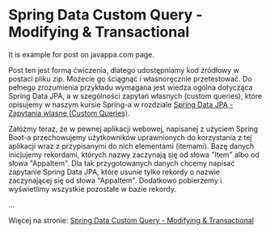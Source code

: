 # Spring Data Custom Query - Modifying & Transactional
It is example for post on javappa.com page.

Post ten jest formą ćwiczenia, dlatego udostępniamy kod źródłowy w postaci pliku zip. 
Możecie go ściągnąć i własnoręcznie przetestować. 
Do pełnego zrozumienia przykładu wymagana jest wiedza ogólna dotycząca Spring Data JPA, 
a w szególności zapytań własnych (custom queries), które opisujemy w naszym kursie Spring-a 
w rozdziale <a href="https://www.javappa.com/kurs-spring/spring-data-jpa-zapytania-wlasne" target="_blank">Spring Data JPA - Zapytania wlasne (Custom Queries)</a>.

Załóżmy teraz, że w pewnej aplikacji webowej, napisanej z użyciem Spring Boot-a przechowujemy 
użytkowników uprawnionych do korzystania z tej aplikacji wraz z przypisanymi do nich elementami (itemami). 
Bazę danych inicjujemy rekordami, których nazwy zaczynają się od słowa "Item" albo od słowa "AppaItem". 
Dla tak przygotowanych danych chcemy napisać zapytanie Spring Data JPA, które usunie tylko rekordy 
o nazwie zaczynającej się od słowa "AppaItem". Dodatkowo pobierzemy i wyświetlimy wszystkie pozostałe w bazie rekordy.

...

Więcej na stronie: <a href="https://www.javappa.com/blog/backend/spring-data-custom-query-modifying-and-transactional" target="_blank">Spring Data Custom Query - Modifying & Transactional</a>

